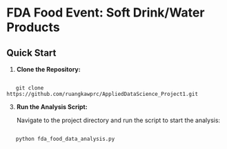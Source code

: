 # FDA Food Event: Soft Drink/Water Products

## Quick Start

1. **Clone the Repository:**
```

   git clone https://github.com/ruangkawprc/AppliedDataScience_Project1.git
```
3. **Run the Analysis Script:**

   Navigate to the project directory and run the script to start the analysis:
```

   python fda_food_data_analysis.py
```
